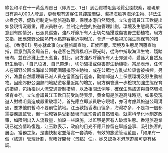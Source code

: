 綠色和平在十一黄金周首日（即周三、1日）到西貢橋咀島地質公園視察，發現單日有逾4,000人登島，更發現有遊客任意踐踏珊瑚、濫捕海膽等海洋生物、非法生火煮食等，促政府制定生態旅遊政策，保護本港自然環境。立法會議員江玉歡提出如發現情況嚴重，應派員駐守，並制定完整的旅遊管理計劃。環境及生態局表示留意到有關情況，已派員巡查，強烈呼籲所有人士切勿騷擾或傷害野生動植物。局方又指，因應郊野公園熱門地點遊客量近期增加，會進一步檢視加強生態保育的措施。《香港01》另亦就此事向文體旅局查詢，正候回覆。環境及生態局回覆查詢指，留意到黃金周首日，有遊客在西貢橋咀洲觀光時，從海中捕取海洋生物、踐踏珊瑚，並在沙灘上生火煮食。對此，局方強烈呼籲所有人士郊遊時，愛護大自然及野生動物，「自己垃圾、自己帶走」、切勿騷擾或傷害野生動植物。當局表示，任何人在郊野公園或海岸公園範圍騷擾野生動物，或在公眾地方亂拋垃圾會被檢控。另外，漁農自然護理署已派人員在當區進行巡查，勸喻郊遊人士保護環境及野生動植物。因應郊野公園熱門地點遊客量近期的增加，局方稱會進一步檢視加強生態保育的措施，包括檢討人流交通管制措施，以及相關法例等，確保生態旅遊與自然環境保育並存。立法會議員江玉歡日前受訪時表示，黄金周是旅遊高峰時期，如果發現遊人對橋咀島造成嚴重破壞時，首先應立即派員駐守現場，亦可考慮與旅遊公司溝通，要求他們暫時不要前往該地。江玉歡指香港山徑多，海灣亦多，不是每一個都需要嚴謹監管，但一些較容易受到破壞而且珍貴的自然環境，就需科學化地制定政策，如限制出入人流數量，加設一些設施，以監察是否有人破壞生態。香港旅遊業現已從疫情時復甦，江玉歡表示，政府的目光不應只停留在舉辦盛事、吸引旅客的層面，當務之急，是盡快制定並落實一套清晰、有效的旅遊管理藍圖，「如果冇一個（旅遊）管理計劃，就唔好開發（景點）住」。她又認為本港旅遊業可更有格調。